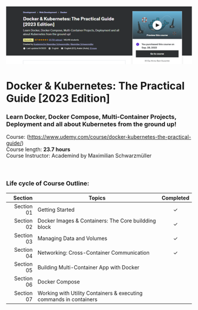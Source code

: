![cover](image.png)
# Docker & Kubernetes: The Practical Guide [2023 Edition]

### Learn Docker, Docker Compose, Multi-Container Projects, Deployment and all about Kubernetes from the ground up!
Course: (https://www.udemy.com/course/docker-kubernetes-the-practical-guide/) <br>
Course length: <b>23.7 hours</b><br>
Course Instructor: Academind by Maximilian Schwarzmüller
<br><br><br>

### Life cycle of Course Outline:
| Section | Topics | Completed |
| ---: | --- | :---: |
| Section 01 | Getting Started | &check; |
| Section 02 | Docker Images & Containers: The Core buildding block | &check; | <br>
| Section 03 | Managing Data and Volumes | &check; | <br>
| Section 04 | Networking: Cross-Container Communication | &check; | <br>
| Section 05 | Building Multi-Container App with Docker |  | <br>
| Section 06 | Docker Compose |  | <br>
| Section 07 | Working with Utility Containers & executing commands in containers |  | <br>